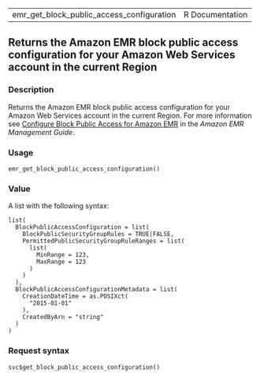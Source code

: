 <table style="width: 100%;">
<tbody>
<tr class="odd">
<td>emr_get_block_public_access_configuration</td>
<td style="text-align: right;">R Documentation</td>
</tr>
</tbody>
</table>

## Returns the Amazon EMR block public access configuration for your Amazon Web Services account in the current Region

### Description

Returns the Amazon EMR block public access configuration for your Amazon
Web Services account in the current Region. For more information see
[Configure Block Public Access for Amazon
EMR](https://docs.aws.amazon.com/emr/latest/ManagementGuide/) in the
*Amazon EMR Management Guide*.

### Usage

    emr_get_block_public_access_configuration()

### Value

A list with the following syntax:

    list(
      BlockPublicAccessConfiguration = list(
        BlockPublicSecurityGroupRules = TRUE|FALSE,
        PermittedPublicSecurityGroupRuleRanges = list(
          list(
            MinRange = 123,
            MaxRange = 123
          )
        )
      ),
      BlockPublicAccessConfigurationMetadata = list(
        CreationDateTime = as.POSIXct(
          "2015-01-01"
        ),
        CreatedByArn = "string"
      )
    )

### Request syntax

    svc$get_block_public_access_configuration()
